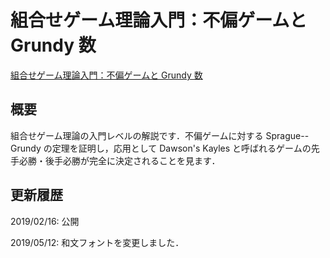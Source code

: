 # 組合せゲーム理論入門：不偏ゲームと Grundy 数

[組合せゲーム理論入門：不偏ゲームと Grundy 数](files/cgt-20190512.pdf)

## 概要

組合せゲーム理論の入門レベルの解説です．不偏ゲームに対する Sprague--Grundy の定理を証明し，応用として Dawson's Kayles と呼ばれるゲームの先手必勝・後手必勝が完全に決定されることを見ます．

## 更新履歴

2019/02/16: 公開

2019/05/12: 和文フォントを変更しました．
